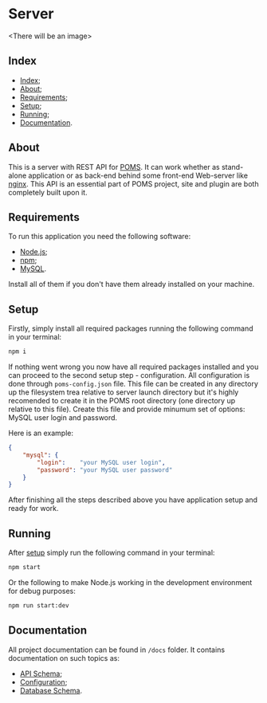 # Server

\<There will be an image>

## Index

- [Index](#index);
- [About](#about);
- [Requirements](#requirements);
- [Setup](#setup);
- [Running](#running);
- [Documentation](#documentation).

## About

This is a server with REST API for [POMS](../README.md). It can work whether as stand-alone
application or as back-end behind some front-end Web-server like [nginx](https://nginx.org/).
This API is an essential part of POMS project, site and plugin are both completely built upon it.

## Requirements

To run this application you need the following software:

- [Node.js](https://nodejs.org/);
- [npm](https://www.npmjs.com/);
- [MySQL](https://www.mysql.com/).

Install all of them if you don't have them already installed on your machine.

## Setup

Firstly, simply install all required packages running the following command
in your terminal:

```sh
npm i
```

If nothing went wrong you now have all required packages installed and you can
proceed to the second setup step - configuration. All configuration is done
through `poms-config.json` file. This file can be created in any directory up
the filesystem trea relative to server launch directory but it's highly recomended
to create it in the POMS root directory (one directory up relative to this file).
Create this file and provide minumum set of options: MySQL user login and password.

Here is an example:

```json
{
    "mysql": {
        "login":    "your MySQL user login",
        "password": "your MySQL user password"
    }
}
```

After finishing all the steps described above you have application setup and ready for work.

## Running

After [setup](#setup) simply run the following command in your terminal:

```sh
npm start
```

Or the following to make Node.js working in the development environment for debug purposes:

```sh
npm run start:dev
```

## Documentation

All project documentation can be found in `/docs` folder. It contains documentation
on such topics as:

- [API Schema](./docs/api-schema.md);
- [Configuration](./docs/config.md);
- [Database Schema](./docs/db-schema.md).
